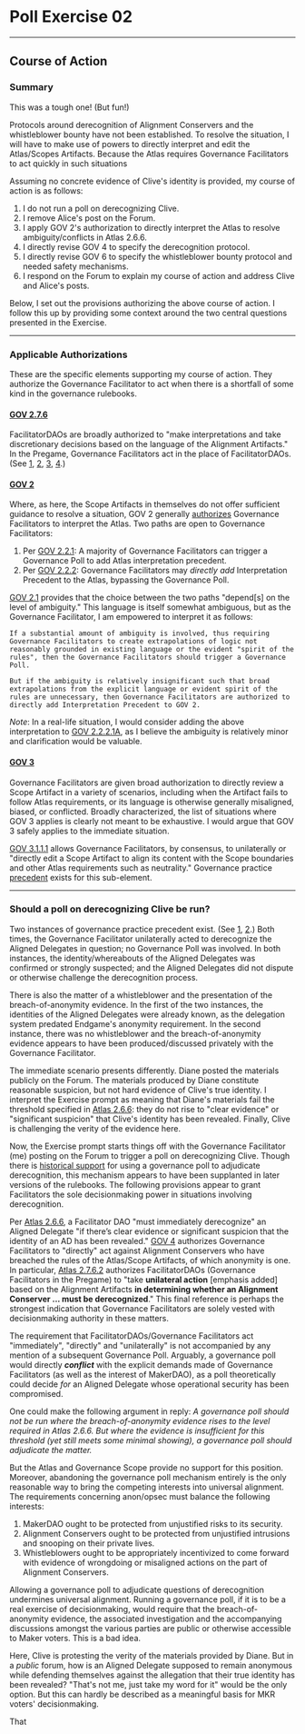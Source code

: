 # Poll Exercise 02

---

## Course of Action

### Summary

This was a tough one! (But fun!)

Protocols around derecognition of Alignment Conservers and the whistleblower bounty have not been established. To resolve the situation, I will have to make use of powers to directly interpret and edit the Atlas/Scopes Artifacts. Because the Atlas requires Governance Facilitators to act quickly in such situations

Assuming no concrete evidence of Clive's identity is provided, my course of action is as follows:

1. I do not run a poll on derecognizing Clive.
2. I remove Alice's post on the Forum.
3. I apply GOV 2's authorization to directly interpret the Atlas to resolve ambiguity/conflicts in Atlas 2.6.6. 
4. I directly revise GOV 4 to specify the derecognition protocol.
5. I directly revise GOV 6 to specify the whistleblower bounty protocol and needed safety mechanisms. 
6. I respond on the Forum to explain my course of action and address Clive and Alice's posts. 

Below, I set out the provisions authorizing the above course of action. I follow this up by providing some context around the two central questions presented in the Exercise.

---

### Applicable Authorizations

These are the specific elements supporting my course of action. They authorize the Governance Facilitator to act when there is a shortfall of some kind in the governance rulebooks. 

#### [GOV 2.7.6](https://mips.makerdao.com/mips/details/MIP101#2-7-6-decision-making-powers-of-facilitatordaos)

FacilitatorDAOs are broadly authorized to "make interpretations and take discretionary decisions based on the language of the Alignment Artifacts." In the Pregame, Governance Facilitators act in the place of FacilitatorDAOs. (See [1](https://mips.makerdao.com/mips/details/MIP113#7-facilitatordaos-and-facilitators), [2](https://mips.makerdao.com/mips/details/MIP113#7-1-active-facilitators), [3](http://forum.makerdao.com/t/governance-scope-actions-pertaining-to-delegates-in-light-of-mip102c2-sp7-approval/20946), [4](https://mips.makerdao.com/mips/details/MIP113#7-facilitatordaos-and-facilitators).)

#### [GOV 2](https://mips.makerdao.com/mips/details/MIP113#2-atlas-immutable-alignment-artifact)

Where, as here, the Scope Artifacts in themselves do not offer sufficient guidance to resolve a situation, GOV 2 generally [authorizes](https://mips.makerdao.com/mips/details/MIP113#2-1-principles-of-atlas-interpretation) Governance Facilitators to interpret the Atlas. Two paths are open to Governance Facilitators:

1) Per [GOV 2.2.1](https://mips.makerdao.com/mips/details/MIP113#2-2-1): A majority of Governance Facilitators can trigger a Governance Poll to add Atlas interpretation precedent. 
2) Per [GOV 2.2.2](https://mips.makerdao.com/mips/details/MIP113#2-2-2): Governance Facilitators may *directly add* Interpretation Precedent to the Atlas, bypassing the Governance Poll. 

[GOV 2.1](https://mips.makerdao.com/mips/details/MIP113#2-1-principles-of-atlas-interpretation) provides that the choice between the two paths "depend[s] on the level of ambiguity." This language is itself somewhat ambiguous, but as the Governance Facilitator, I am empowered to interpret it as follows: 

```
If a substantial amount of ambiguity is involved, thus requiring Governance Facilitators to create extrapolations of logic not reasonably grounded in existing language or the evident "spirit of the rules", then the Governance Facilitators should trigger a Governance Poll. 

But if the ambiguity is relatively insignificant such that broad extrapolations from the explicit language or evident spirit of the rules are unnecessary, then Governance Facilitators are authorized to directly add Interpretation Precedent to GOV 2.
```

*Note*: In a real-life situation, I would consider adding the above interpretation to [GOV 2.2.2.1A](https://mips.makerdao.com/mips/details/MIP113#2-2-2-1a), as I believe the ambiguity is relatively minor and clarification would be valuable.

#### [GOV 3](https://mips.makerdao.com/mips/details/MIP113#3-1-scope-artifact-appeals)

Governance Facilitators are given broad authorization to directly review a Scope Artifact in a variety of scenarios, including when the Artifact fails to follow Atlas requirements, or its language is otherwise generally misaligned, biased, or conflicted. Broadly characterized, the list of situations where GOV 3 applies is clearly not meant to be exhaustive. I would argue that GOV 3 safely applies to the immediate situation. 

[GOV 3.1.1.1](https://mips.makerdao.com/mips/details/MIP113#3-1-1-1) allows Governance Facilitators, by consensus, to unilaterally or "directly edit a Scope Artifact to align its content with the Scope boundaries and other Atlas requirements such as neutrality." Governance practice [precedent](http://forum.makerdao.com/t/notice-aligned-delegate-derecognition-and-avc-member-warning/21099?u=spacexponential) exists for this sub-element.

---

### Should a poll on derecognizing Clive be run?

Two instances of governance practice precedent exist. (See [1](http://forum.makerdao.com/t/governance-scope-actions-pertaining-to-delegates-in-light-of-mip102c2-sp7-approval/20946?u=spacexponential), [2](http://forum.makerdao.com/t/notice-aligned-delegate-derecognition-and-avc-member-warning/21099?u=spacexponential).) Both times, the Governance Facilitator unilaterally acted to derecognize the Aligned Delegates in question; no Governance Poll was involved. In both instances, the identity/whereabouts of the Aligned Delegates was confirmed or strongly suspected; and the Aligned Delegates did not dispute or otherwise challenge the derecognition process. 

There is also the matter of a whistleblower and the presentation of the breach-of-anonymity evidence. In the first of the two instances, the identities of the Aligned Delegates were already known, as the delegation system predated Endgame's anonymity requirement. In the second instance, there was no whistleblower and the breach-of-anonymity evidence appears to have been produced/discussed privately with the Governance Facilitator.

The immediate scenario presents differently. Diane posted the materials publicly on the Forum. The materials produced by Diane constitute reasonable suspicion, but not hard evidence of Clive's true identity. I interpret the Exercise prompt as meaning that Diane's materials fail the threshold specified in [Atlas 2.6.6](https://mips.makerdao.com/mips/details/MIP101#2-6-6-aligned-delegate-privacy): they do not rise to "clear evidence" or "significant suspicion" that Clive's identity has been revealed. Finally, Clive is challenging the verity of the evidence here. 

Now, the Exercise prompt starts things off with the Governance Facilitator (me) posting on the Forum to trigger a poll on derecognizing Clive. Though there is [historical support](https://forum.makerdao.com/t/mip102c2-sp2-mip-amendment-subproposals/20016/19#h-1011-constitutional-boundaries-of-the-arbitration-scope-framework-67) for using a governance poll to adjudicate derecognition, this mechanism appears to have been supplanted in later versions of the rulebooks. The following provisions appear to grant Facilitators the sole decisionmaking power in situations involving derecognition. 

Per [Atlas 2.6.6](https://mips.makerdao.com/mips/details/MIP101#2-6-6-aligned-delegate-privacy), a Facilitator DAO "must immediately derecognize" an Aligned Delegate "if there’s clear evidence or significant suspicion that the identity of an AD has been revealed." [GOV 4](https://mips.makerdao.com/mips/details/MIP113#4-alignment-conservers) authorizes Governance Facilitators to "directly" act against Alignment Conservers who have breached the rules of the Atlas/Scope Artifacts, of which anonymity is one. In particular, [Atlas 2.7.6.2](https://mips.makerdao.com/mips/details/MIP101#2-7-6-2) authorizes FacilitatorDAOs (Governance Facilitators in the Pregame) to "take **unilateral action** [emphasis added] based on the Alignment Artifacts **in determining whether an Alignment Conserver ... must be derecognized**." This final reference is perhaps the strongest indication that Governance Facilitators are solely vested with decisionmaking authority in these matters. 

The requirement that FacilitatorDAOs/Governance Facilitators act "immediately", "directly" and "unilaterally" is not accompanied by any mention of a subsequent Governance Poll. Arguably, a governance poll would directly ***conflict*** with the explicit demands made of Governance Facilitators (as well as the interest of MakerDAO), as a poll theoretically could decide *for* an Aligned Delegate whose operational security has been compromised. 

One could make the following argument in reply: *A governance poll should not be run where the breach-of-anonymity evidence rises to the level required in Atlas 2.6.6. But where the evidence is insufficient for this threshold (yet still meets some minimal showing), a governance poll should adjudicate the matter.* 

But the Atlas and Governance Scope provide no support for this position. Moreover, abandoning the governance poll mechanism entirely is the only reasonable way to bring the competing interests into universal alignment. The requirements concerning anon/opsec must balance the following interests:

1) MakerDAO ought to be protected from unjustified risks to its security.  
2) Alignment Conservers ought to be protected from unjustified intrusions and snooping on their private lives. 
3) Whistleblowers ought to be appropriately incentivized to come forward with evidence of wrongdoing or misaligned actions on the part of Alignment Conservers. 

Allowing a governance poll to adjudicate questions of derecognition undermines universal alignment. Running a governance poll, if it is to be a real exercise of decisionmaking, would require that the breach-of-anonymity evidence, the associated investigation and the accompanying discussions amongst the various parties are public or otherwise accessible to Maker voters. This is a bad idea. 

Here, Clive is protesting the verity of the materials provided by Diane. But in a *public* forum, how is an Aligned Delegate supposed to remain anonymous while defending themselves against the allegation that their true identity has been revealed? "That's not me, just take my word for it" would be the only option. But this can hardly be described as a meaningful basis for MKR voters' decisionmaking. 

That 



